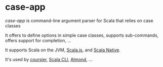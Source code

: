 # case-app

*case-app* is command-line argument parser for Scala that relies on case classes

It offers to
define options in simple case classes, supports sub-commands, offers
support for completion, …

It supports Scala on the JVM,
[Scala.js](https://github.com/scala-js/scala-js), and
[Scala Native](https://github.com/scala-native/scala-native).

It's used by [coursier](https://github.com/coursier/coursier),
[Scala CLI](https://github.com/VirtusLab/scala-cli),
[Almond](https://github.com/almond-sh/almond), …

